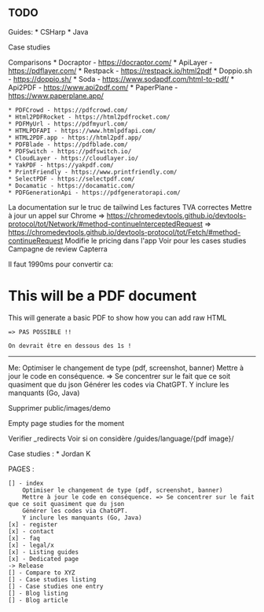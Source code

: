 TODO
----

Guides:
    * CSHarp
    * Java

Case studies

Comparisons
    * Docraptor - https://docraptor.com/
    * ApiLayer - https://pdflayer.com/
    * Restpack - https://restpack.io/html2pdf
    * Doppio.sh - https://doppio.sh/
    * Soda - https://www.sodapdf.com/html-to-pdf/
    * Api2PDF - https://www.api2pdf.com/
    * PaperPlane - https://www.paperplane.app/

    * PDFCrowd - https://pdfcrowd.com/
    * Html2PDFRocket - https://html2pdfrocket.com/
    * PDFMyUrl - https://pdfmyurl.com/
    * HTMLPDFAPI - https://www.htmlpdfapi.com/
    * HTML2PDF.app - https://html2pdf.app/
    * PDFBlade - https://pdfblade.com/
    * PDFSwitch - https://pdfswitch.io/
    * CloudLayer - https://cloudlayer.io/
    * YakPDF - https://yakpdf.com/
    * PrintFriendly - https://www.printfriendly.com/
    * SelectPDF - https://selectpdf.com/
    * Docamatic - https://docamatic.com/
    * PDFGenerationApi - https://pdfgeneratorapi.com/



La documentation sur le truc de tailwind
Les factures TVA correctes
Mettre à jour un appel sur Chrome
    => https://chromedevtools.github.io/devtools-protocol/tot/Network/#method-continueInterceptedRequest
    => https://chromedevtools.github.io/devtools-protocol/tot/Fetch/#method-continueRequest
Modifie le pricing dans l'app
Voir pour les cases studies
Campagne de review Capterra

Il faut 1990ms pour convertir ca:
    <html><body><h1>This will be a PDF document</h1><p>This will generate a basic PDF to show how you can add raw HTML</body></html>

    => PAS POSSIBLE !!

    On devrait être en dessous des 1s !


---

Me:
    Optimiser le changement de type (pdf, screenshot, banner)
        Mettre à jour le code en conséquence. => Se concentrer sur le fait que ce soit quasiment que du json
        Générer les codes via ChatGPT.
        Y inclure les manquants (Go, Java)


Supprimer public/images/demo

Empty page studies for the moment

Verifier _redirects
    Voir si on considère /guides/language/{pdf image}/

Case studies :
    * Jordan K

PAGES :

    [] - index
        Optimiser le changement de type (pdf, screenshot, banner)
        Mettre à jour le code en conséquence. => Se concentrer sur le fait que ce soit quasiment que du json
        Générer les codes via ChatGPT.
        Y inclure les manquants (Go, Java)
    [x] - register
    [x] - contact
    [x] - faq
    [x] - legal/x
    [x] - Listing guides
    [x] - Dedicated page
    -> Release
    [] - Compare to XYZ
    [] - Case studies listing
    [] - Case studies one entry
    [] - Blog listing
    [] - Blog article